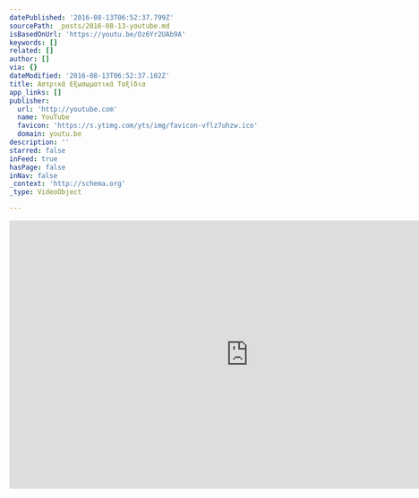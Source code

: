```yaml
---
datePublished: '2016-08-13T06:52:37.799Z'
sourcePath: _posts/2016-08-13-youtube.md
isBasedOnUrl: 'https://youtu.be/Oz6Yr2UAb9A'
keywords: []
related: []
author: []
via: {}
dateModified: '2016-08-13T06:52:37.102Z'
title: Αστρικά Εξωσωματικά Ταξίδια
app_links: []
publisher:
  url: 'http://youtube.com'
  name: YouTube
  favicon: 'https://s.ytimg.com/yts/img/favicon-vflz7uhzw.ico'
  domain: youtu.be
description: ''
starred: false
inFeed: true
hasPage: false
inNav: false
_context: 'http://schema.org'
_type: VideoObject

---
```

<iframe src="https://cdn.embedly.com/widgets/media.html?url=http%3A%2F%2Fwww.youtube.com%2Fwatch%3Fv%3DOz6Yr2UAb9A&amp;src=http%3A%2F%2Fwww.youtube.com%2Fembed%2FOz6Yr2UAb9A&amp;type=text%2Fhtml&amp;key=b7d04c9b404c499eba89ee7072e1c4f7&amp;schema=youtube" width="854" height="480" scrolling="no" frameborder="0" allowfullscreen="" style=""></iframe>